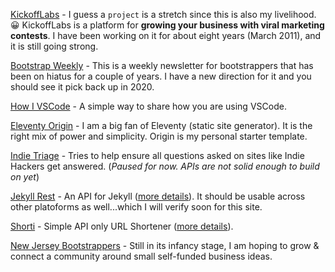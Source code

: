 [KickoffLabs](https://kickofflabs.com) - I guess a `project` is a stretch since this is also my livelihood. 😀 KickoffLabs is a platform for **growing your business with viral marketing contests**. I have been working on it for about eight years (March 2011), and it is still going strong.

[Bootstrap Weekly](https://bootstrapweekly.com) - This is a weekly newsletter for bootstrappers that has been on hiatus for a couple of years. I have a new direction for it and you should see it pick back up in 2020.

[How I VSCode](https://howivscode.com) - A simple way to share how you are using VSCode.

[Eleventy Origin](https://github.com/scottwater/eleventy-origin) - I am a big fan of Eleventy (static site generator). It is the right mix of power and simplicity. Origin is my personal starter template.

[Indie Triage](https://indietriage.com) - Tries to help ensure all questions asked on sites like Indie Hackers get answered. (_Paused for now. APIs are not solid enough to build on yet_)

[Jekyll Rest](https://github.com/scottwater/jekyll_rest) - An API for Jekyll ([more details](/jekyll-rest)). It should be usable across other platoforms as well...which I will verify soon for this site.

[Shorti](https://github.com/scottwater/shorti) - Simple API only URL Shortener ([more details](/shorti)).

[New Jersey Bootstrappers](https://njbootstrappers.com) - Still in its infancy stage, I am hoping to grow & connect a community around small self-funded business ideas.
